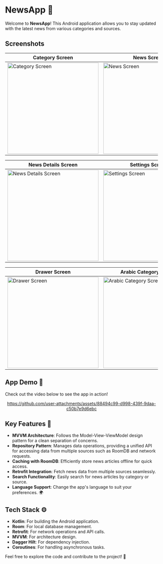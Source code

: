 # NewsApp 📰

Welcome to **NewsApp**! This Android application allows you to stay updated with the latest news from various categories and sources.

## Screenshots

<div align="center">

| Category Screen                    | News Screen                          |
|------------------------------------|--------------------------------------|
| <img src="https://github.com/user-attachments/assets/dbc1e724-2e3a-4cda-a4eb-3e9d9b6a85b2" alt="Category Screen" width="300"/> | <img src="https://github.com/user-attachments/assets/4f1ce9db-e50d-40c5-85e1-56e9f1584a84" alt="News Screen" width="300"/> |

| News Details Screen                | Settings Screen                      |
|------------------------------------|--------------------------------------|
| <img src="https://github.com/user-attachments/assets/3b10b4e4-afdf-4652-b01b-abec1fc09a39" alt="News Details Screen" width="300"/> | <img src="https://github.com/user-attachments/assets/14b9d7f8-182f-4490-8ad6-f1aec5e59be4" alt="Settings Screen" width="300"/> |

| Drawer Screen                      | Arabic Category Screen               |
|------------------------------------|--------------------------------------|
| <img src="https://github.com/user-attachments/assets/98b4f2fd-89eb-4c23-a765-5df7bcc68712" alt="Drawer Screen" width="300"/> | <img src="https://github.com/user-attachments/assets/837e4180-173e-4ab6-a94f-6cdced72ba71" alt="Arabic Category Screen" width="300"/> |

</div>

## App Demo 🎥

Check out the video below to see the app in action!

<div align="center">
   

https://github.com/user-attachments/assets/88494c99-d998-439f-9daa-c50b7e9d6ebc


</div>

## Key Features 🌟

- **MVVM Architecture**: Follows the Model-View-ViewModel design pattern for a clean separation of concerns.
- **Repository Pattern**: Manages data operations, providing a unified API for accessing data from multiple sources such as RoomDB and network requests.
- **Caching with RoomDB**: Efficiently store news articles offline for quick access.
- **Retrofit Integration**: Fetch news data from multiple sources seamlessly.
- **Search Functionality**: Easily search for news articles by category or source.
- **Language Support**: Change the app's language to suit your preferences. 🌍

## Tech Stack ⚙️

- **Kotlin**: For building the Android application.
- **Room**: For local database management.
- **Retrofit**: For network operations and API calls.
- **MVVM**: For architecture design.
- **Dagger Hilt**: For dependency injection.
- **Coroutines**: For handling asynchronous tasks.

Feel free to explore the code and contribute to the project! 🚀
